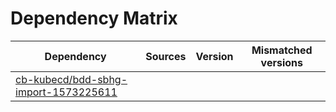 # Dependency Matrix

Dependency | Sources | Version | Mismatched versions
---------- | ------- | ------- | -------------------
[cb-kubecd/bdd-sbhg-import-1573225611](https://github.com/cb-kubecd/bdd-sbhg-import-1573225611.git) |  | []() | 
